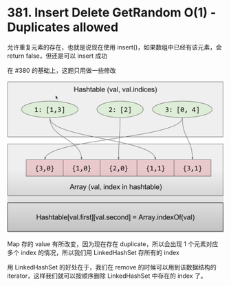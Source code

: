 # 381. Insert Delete GetRandom O(1) - Duplicates allowed
允许重复元素的存在，也就是说现在使用 insert()，如果数组中已经有该元素，会 return false，但还是可以 insert 成功

在 #380 的基础上，这题只用做一些修改

![#381](/src/images/%23381.png)

Map 存的 value 有所改变，因为现在存在 duplicate，所以会出现 1 个元素对应多个 index 的情况，所以我们用 LinkedHashSet 存所有的 index

用 LinkedHashSet 的好处在于，我们在 remove 的时候可以用到该数据结构的 iterator，这样我们就可以按顺序删除 LinkedHashSet 中存在的 index 了。
